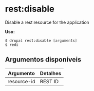 # rest:disable
Disable a rest resource for the application

**Uso:**
```
$ drupal rest:disable [arguments]
$ redi  
```

## Argumentos disponíveis
Argumento | Detalhes
---------|-------------
resource-id | REST ID
